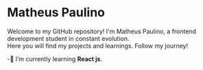 # Matheus Paulino 
<p>Welcome to my GitHub repository! I'm Matheus Paulino, a frontend development student in constant evolution. <br>
Here you will find my projects and learnings. Follow my journey!</p>

-🌱 I’m currently learning **React js**.

